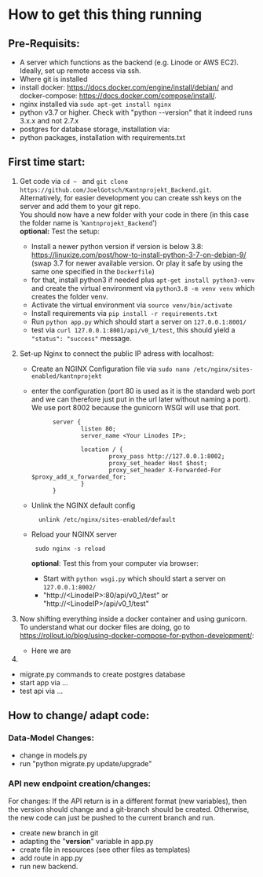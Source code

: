 # How to get this thing running

## Pre-Requisits:
- A server which functions as the backend (e.g. Linode or AWS EC2). Ideally, set up remote access via ssh.
- Where git is installed
- install docker: https://docs.docker.com/engine/install/debian/ and docker-compose: https://docs.docker.com/compose/install/. 
- nginx installed via `sudo apt-get install nginx`
- python v3.7 or higher. Check with "python --version" that it indeed runs 3.x.x and not 2.7.x
- postgres for database storage, installation via: 
- python packages, installation with requirements.txt

## First time start:
1. Get code via `cd ~ ` and `git clone https://github.com/JoelGotsch/Kantnprojekt_Backend.git`. Alternatively, for easier development you can create ssh keys on the server and add them to your git repo.\
You should now have a new folder with your code in there (in this case the folder name is '`Kantnprojekt_Backend`')\
**optional:** Test the setup:
    - Install a newer python version if version is below 3.8: https://linuxize.com/post/how-to-install-python-3-7-on-debian-9/ (swap 3.7 for newer available version. Or play it safe by using the same one specified in the `Dockerfile`)
    -  for that, install python3 if needed plus `apt-get install python3-venv`\
and create the virtual environment via `python3.8 -m venv venv` which creates the folder venv.
    - Activate the virtual environment via `source venv/bin/activate`
    - Install requirements via `pip install -r requirements.txt`
    - Run `python app.py` which should start a server on `127.0.0.1:8001/`
    - test via `curl 127.0.0.1:8001/api/v0_1/test`, this should yield a `"status": "success"` message.
1. Set-up Nginx to connect the public IP adress with localhost:
    - Create an NGINX Configuration file via `sudo nano /etc/nginx/sites-enabled/kantnprojekt`
    - enter the configuration (port 80 is used as it is the standard web port and we can therefore just put in the url later without naming a port). We use port 8002 because the gunicorn WSGI will use that port.
  
                server {
                        listen 80;
                        server_name <Your Linodes IP>;

                        location / {
                                proxy_pass http://127.0.0.1:8002;
                                proxy_set_header Host $host;
                                proxy_set_header X-Forwarded-For $proxy_add_x_forwarded_for;
                        }
                }

    - Unlink the NGINX default config

            unlink /etc/nginx/sites-enabled/default

    -  Reload your NGINX server

            sudo nginx -s reload
    
        **optional**: Test this from your computer via browser:
        - Start with  `python wsgi.py` which should start a server on `127.0.0.1:8002/`
        - "http://\<LinodeIP\>:80/api/v0_1/test" or "http://\<LinodeIP\>/api/v0_1/test"
1. Now shifting everything inside a docker container and using gunicorn. To understand what our docker files are doing, go to https://rollout.io/blog/using-docker-compose-for-python-development/:
   - Here we are

2. 
- migrate.py commands to create postgres database
- start app via ...
- test api via ...

## How to change/ adapt code:

### Data-Model Changes:
- change in models.py
- run "python migrate.py update/upgrade"

### API new endpoint creation/changes:
For changes: If the API return is in a different format (new variables), then the version should change and a git-branch should be created. Otherwise, the new code can just be pushed to the current branch and run.
- create new branch in git
- adapting the "__version__" variable in app.py
- create file in resources (see other files as templates)
- add route in app.py
- run new backend.